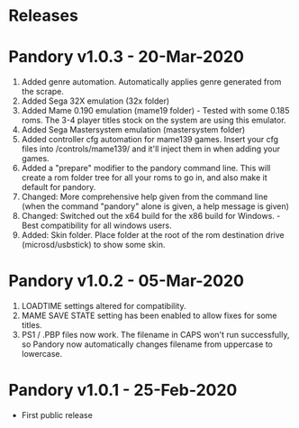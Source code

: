 # Releases

# Pandory v1.0.3 - 20-Mar-2020
1. Added genre automation.  Automatically applies genre generated from the scrape.
2. Added Sega 32X emulation (32x folder)
3. Added Mame 0.190 emulation (mame19 folder) - Tested with some 0.185 roms.  The 3-4 player titles stock on the system are using this emulator.
4. Added Sega Mastersystem emulation (mastersystem folder)
5. Added controller cfg automation for mame139 games.  Insert your cfg files into /controls/mame139/ and it'll inject them in when adding your games.
6. Added a "prepare" modifier to the pandory command line.  This will create a rom folder tree for all your roms to go in, and also make it default for pandory.
7. Changed: More comprehensive help given from the command line (when the command "pandory" alone is given, a help message is given)
8. Changed: Switched out the x64 build for the x86 build for Windows. - Best compatibility for all windows users.
9. Added: Skin folder.  Place folder at the root of the rom destination drive (microsd/usbstick) to show some skin.

# Pandory v1.0.2 - 05-Mar-2020
1. LOADTIME settings altered for compatibility.
2. MAME SAVE STATE setting has been enabled to allow fixes for some titles.
3. PS1 / .PBP files now work.  The filename in CAPS won't run successfully, so Pandory now automatically changes filename from uppercase to lowercase.

# Pandory v1.0.1 - 25-Feb-2020
- First public release
